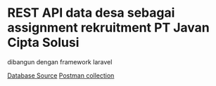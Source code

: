 <h1>REST API data desa sebagai assignment rekruitment PT Javan Cipta Solusi</h1>
dibangun dengan framework laravel

[Database Source](https://github.com/laravolt/indonesia)
[Postman collection](https://drive.google.com/file/d/1MJEM-gZi8Rmgr90ekO9TMAuX0DnGKjEw/view?usp=sharing)
